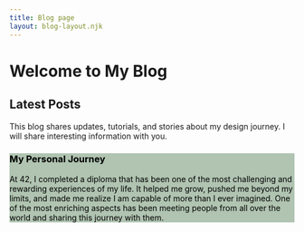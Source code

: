 ```yaml
---
title: Blog page
layout: blog-layout.njk
---
```

<div class="container text-center text-light py-5">
  
  <h1 class="display-1 fw-bold">Welcome to My Blog</h1>
  <h2 class="display-4 mb-4">Latest Posts</h2>
  <p class="lead mb-5">This blog shares updates, tutorials, and stories about my design journey. I will share interesting information with you.</p>

  <!-- Blog entry in a styled card -->
  <div class="card mx-auto shadow-lg" style="background-color: #B0C4B1; color: #000; max-width: 800px;">
    <div class="card-body">
      <h3 class="card-title fw-bold mb-3">My Personal Journey</h3>
      <p class="card-text fs-4">
        At 42, I completed a diploma that has been one of the most challenging and rewarding experiences of my life.
        It helped me grow, pushed me beyond my limits, and made me realize I am capable of more than I ever imagined.
        One of the most enriching aspects has been meeting people from all over the world and sharing this journey with them.
      </p>
    </div>
  </div>
</div>